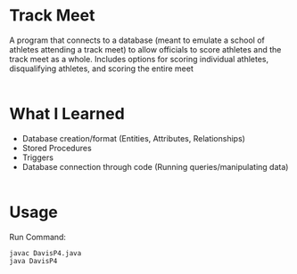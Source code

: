 # Track Meet
A program that connects to a database (meant to emulate a school of athletes attending a track meet) to allow officials to score athletes and the track meet as a whole. Includes options for scoring individual athletes, disqualifying athletes, and scoring the entire meet<br><br>


# What I Learned
* Database creation/format (Entities, Attributes, Relationships)<br>
* Stored Procedures<br>
* Triggers<br>
* Database connection through code (Running queries/manipulating data)<br><br>


# Usage
Run Command:<br>

`javac DavisP4.java`<br>
`java DavisP4`<br><br>
